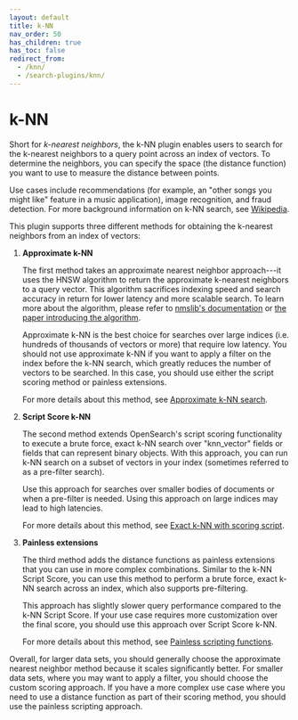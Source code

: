 ```yaml
---
layout: default
title: k-NN
nav_order: 50
has_children: true
has_toc: false
redirect_from:
  - /knn/
  - /search-plugins/knn/
---
```


# k-NN

Short for *k-nearest neighbors*, the k-NN plugin enables users to search for the k-nearest neighbors to a query point across an index of vectors. To determine the neighbors, you can specify the space (the distance function) you want to use to measure the distance between points.

Use cases include recommendations (for example, an "other songs you might like" feature in a music application), image recognition, and fraud detection. For more background information on k-NN search, see [Wikipedia](https://en.wikipedia.org/wiki/Nearest_neighbor_search).

This plugin supports three different methods for obtaining the k-nearest neighbors from an index of vectors:

1. **Approximate k-NN**

    The first method takes an approximate nearest neighbor approach---it uses the HNSW algorithm to return the approximate k-nearest neighbors to a query vector. This algorithm sacrifices indexing speed and search accuracy in return for lower latency and more scalable search. To learn more about the algorithm, please refer to [nmslib's documentation](https://github.com/nmslib/nmslib/) or [the paper introducing the algorithm](https://arxiv.org/abs/1603.09320).

    Approximate k-NN is the best choice for searches over large indices (i.e. hundreds of thousands of vectors or more) that require low latency. You should not use approximate k-NN if you want to apply a filter on the index before the k-NN search, which greatly reduces the number of vectors to be searched. In this case, you should use either the script scoring method or painless extensions.

    For more details about this method, see [Approximate k-NN search]({{site.url}}{{site.baseurl}}/search-plugins/knn/approximate-knn/).

2. **Script Score k-NN**

    The second method extends OpenSearch's script scoring functionality to execute a brute force, exact k-NN search over "knn_vector" fields or fields that can represent binary objects. With this approach, you can run k-NN search on a subset of vectors in your index (sometimes referred to as a pre-filter search).

    Use this approach for searches over smaller bodies of documents or when a pre-filter is needed. Using this approach on large indices may lead to high latencies.

    For more details about this method, see [Exact k-NN with scoring script]({{site.url}}{{site.baseurl}}/search-plugins/knn/knn-score-script/).

3. **Painless extensions**

    The third method adds the distance functions as painless extensions that you can use in more complex combinations. Similar to the k-NN Script Score, you can use this method to perform a brute force, exact k-NN search across an index, which also supports pre-filtering.

    This approach has slightly slower query performance compared to the k-NN Script Score. If your use case requires more customization over the final score, you should use this approach over Script Score k-NN.

    For more details about this method, see [Painless scripting functions]({{site.url}}{{site.baseurl}}/search-plugins/knn/painless-functions/).


Overall, for larger data sets, you should generally choose the approximate nearest neighbor method because it scales significantly better. For smaller data sets, where you may want to apply a filter, you should choose the custom scoring approach. If you have a more complex use case where you need to use a distance function as part of their scoring method, you should use the painless scripting approach.
